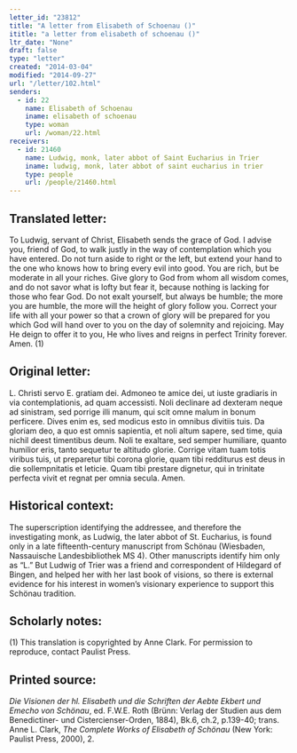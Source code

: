```yaml
---
letter_id: "23812"
title: "A letter from Elisabeth of Schoenau ()"
ititle: "a letter from elisabeth of schoenau ()"
ltr_date: "None"
draft: false
type: "letter"
created: "2014-03-04"
modified: "2014-09-27"
url: "/letter/102.html"
senders:
  - id: 22
    name: Elisabeth of Schoenau
    iname: elisabeth of schoenau
    type: woman
    url: /woman/22.html
receivers:
  - id: 21460
    name: Ludwig, monk, later abbot of Saint Eucharius in Trier
    iname: ludwig, monk, later abbot of saint eucharius in trier
    type: people
    url: /people/21460.html
---
```

<h2> Translated letter:</h2>To Ludwig, servant of Christ, Elisabeth sends the grace of God.
I advise you, friend of God, to walk justly in the way of contemplation which you have entered.  Do not turn aside to right or the left, but extend your hand to the one who knows how to bring every evil into good.  You are rich, but be moderate in all your riches.  Give glory to God from whom all wisdom comes, and do not savor what is lofty but fear it, because nothing is lacking for those who fear God.  Do not exalt yourself, but always be humble; the more you are humble, the more will the height of glory follow you.  Correct your life with all your power so that a crown of glory will be prepared for you which God will hand over to you on the day of solemnity and rejoicing.  May He deign to offer it to you, He who lives and reigns in perfect Trinity forever.  Amen. (1)
<h2 class="mt-4"> Original letter:</h2>L. Christi servo E. gratiam dei.  Admoneo te amice dei, ut iuste gradiaris in via contemplationis, ad quam accessisti.  Noli declinare ad dexteram neque ad sinistram, sed porrige illi manum, qui scit omne malum in bonum perficere.  Dives enim es, sed modicus esto in omnibus divitiis tuis.  Da gloriam deo, a quo est omnis sapientia, et noli altum sapere, sed time, quia nichil deest timentibus deum.  Noli te exaltare, sed semper humiliare, quanto humilior eris, tanto sequetur te altitudo glorie.  Corrige vitam tuam totis viribus tuis, ut preparetur tibi corona glorie, quam tibi redditurus est deus in die sollempnitatis et leticie.  Quam tibi prestare dignetur, qui in trinitate perfecta vivit et regnat per omnia secula.  Amen.
<h2 class="mt-4"> Historical context:</h2><p>The superscription identifying the addressee, and therefore the investigating monk, as Ludwig, the later abbot of St. Eucharius, is found only in a late fifteenth-century manuscript from Schönau (Wiesbaden, Nassauische Landesbibliothek MS 4). Other manuscripts identify him only as “L.” But Ludwig of Trier was a friend and correspondent of Hildegard of Bingen, and helped her with her last book of visions, so there is external evidence for his interest in women’s visionary experience to support this Schönau tradition.</p><h2 class="mt-4"> Scholarly notes:</h2>(1)  This translation is copyrighted by Anne Clark.  For permission to reproduce, contact Paulist Press.
<h2 class="mt-4"> Printed source:</h2><p><em>Die Visionen der hl. Elisabeth und die Schriften der Aebte Ekbert und Emecho von Schönau</em>, ed. F.W.E. Roth (Brünn: Verlag der Studien aus dem Benedictiner- und Cistercienser-Orden, 1884), Bk.6, ch.2, p.139-40; trans. Anne L. Clark, <em>The Complete Works of Elisabeth of Schönau</em> (New York: Paulist Press, 2000), 2.</p>